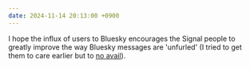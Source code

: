```yaml
---
date: 2024-11-14 20:13:00 +0900
---
```


I hope the influx of users to Bluesky encourages the Signal people to greatly improve the way Bluesky messages are 'unfurled' (I tried to get them to care earlier but to [no avail](https://community.signalusers.org/t/improve-unfurling-behaviour-for-bluesky-mastodon-links/62671)).
